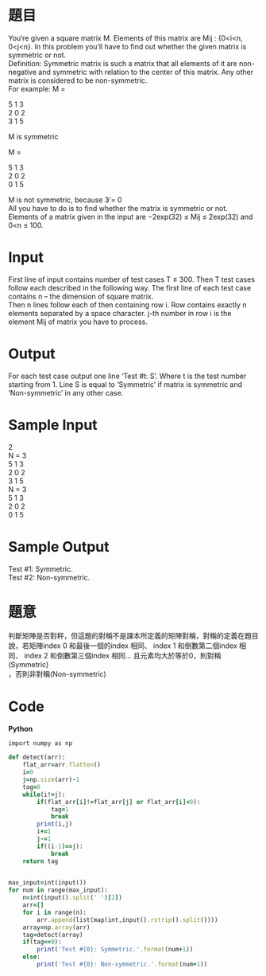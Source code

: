 # 題目  
You‘re given a square matrix M. Elements of this matrix are Mij : {0<i<n, 0<j<n}. In this problem you’ll have to find out whether the given matrix is symmetric or not.  
Definition: Symmetric matrix is such a matrix that all elements of it are non-negative and symmetric with relation to the center of this matrix. Any other matrix is considered to be non-symmetric.  
For example:
M =  

5 1 3  
2 0 2  
3 1 5  

M is symmetric  

M =  

5 1 3  
2 0 2  
0 1 5   
  
M is not symmetric, because 3 ̸= 0  
All you have to do is to find whether the matrix is symmetric or not. Elements of a matrix given in the input are −2exp(32) ≤ Mij ≤ 2exp(32) and 0<n ≤ 100.  

# Input  
First line of input contains number of test cases T ≤ 300. Then T test cases follow each described in the following way. The first line of each test case contains n – the dimension of square matrix.  
Then n lines follow each of then containing row i. Row contains exactly n elements separated by a space character. j-th number in row i is the element Mij of matrix you have to process.  

# Output  
For each test case output one line ‘Test #t: S’. Where t is the test number starting from 1. Line S is equal to ‘Symmetric’ if matrix is symmetric and ‘Non-symmetric’ in any other case.

# Sample Input  
2  
N = 3  
5 1 3  
2 0 2  
3 1 5  
N = 3  
5 1 3  
2 0 2  
0 1 5  

# Sample Output  
Test #1: Symmetric.  
Test #2: Non-symmetric.  

# 題意  
判斷矩陣是否對秤，但這題的對稱不是課本所定義的矩陣對稱，對稱的定義在題目說，若矩陣index 0 和最後一個的index 相同、 index 1 和倒數第二個index 相同、 index 2 和倒數第三個index 相同... 且元素均大於等於0，則對稱(Symmetric)  
，否則非對稱(Non-symmetric)  

# Code 
**Python**
```ruby
import numpy as np

def detect(arr):
    flat_arr=arr.flatten()
    i=0
    j=np.size(arr)-1
    tag=0
    while(i!=j):
        if(flat_arr[i]!=flat_arr[j] or flat_arr[i]<0):
            tag=1
            break
        print(i,j)
        i+=1
        j-=1
        if((i-1)==j):
            break
    return tag
    

max_input=int(input())
for num in range(max_input):
    n=int(input().split(' ')[2])
    arr=[]
    for i in range(n):
        arr.append(list(map(int,input().rstrip().split())))
    array=np.array(arr)
    tag=detect(array)
    if(tag==0):
        print('Test #{0}: Symmetric.'.format(num+1))
    else:
        print('Test #{0}: Non-symmetric.'.format(num+1))
```
